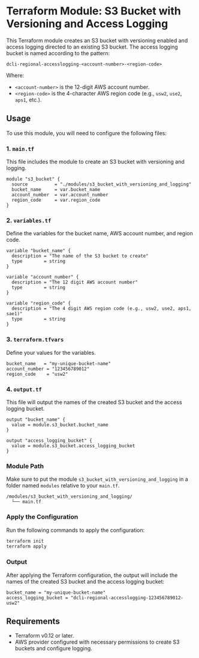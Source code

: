 # Terraform Module: S3 Bucket with Versioning and Access Logging

This Terraform module creates an S3 bucket with versioning enabled and access logging directed to an existing S3 bucket. The access logging bucket is named according to the pattern:

```
dcli-regional-accesslogging-<account-number>-<region-code>
```

Where:
- `<account-number>` is the 12-digit AWS account number.
- `<region-code>` is the 4-character AWS region code (e.g., `usw2`, `use2`, `aps1`, etc.).

## Usage

To use this module, you will need to configure the following files:

### 1. `main.tf`
This file includes the module to create an S3 bucket with versioning and logging.

```hcl
module "s3_bucket" {
  source          = "./modules/s3_bucket_with_versioning_and_logging"
  bucket_name     = var.bucket_name
  account_number  = var.account_number
  region_code     = var.region_code
}
```

### 2. `variables.tf`
Define the variables for the bucket name, AWS account number, and region code.

```hcl
variable "bucket_name" {
  description = "The name of the S3 bucket to create"
  type        = string
}

variable "account_number" {
  description = "The 12 digit AWS account number"
  type        = string
}

variable "region_code" {
  description = "The 4 digit AWS region code (e.g., usw2, use2, aps1, sae1)"
  type        = string
}
```

### 3. `terraform.tfvars`
Define your values for the variables.

```hcl
bucket_name   = "my-unique-bucket-name"
account_number = "123456789012"
region_code    = "usw2"
```

### 4. `output.tf`
This file will output the names of the created S3 bucket and the access logging bucket.

```hcl
output "bucket_name" {
  value = module.s3_bucket.bucket_name
}

output "access_logging_bucket" {
  value = module.s3_bucket.access_logging_bucket
}
```

### Module Path
Make sure to put the module `s3_bucket_with_versioning_and_logging` in a folder named `modules` relative to your `main.tf`.

```
/modules/s3_bucket_with_versioning_and_logging/
  └── main.tf
```

### Apply the Configuration
Run the following commands to apply the configuration:

```bash
terraform init
terraform apply
```

### Output
After applying the Terraform configuration, the output will include the names of the created S3 bucket and the access logging bucket:

```
bucket_name = "my-unique-bucket-name"
access_logging_bucket = "dcli-regional-accesslogging-123456789012-usw2"
```

## Requirements

- Terraform v0.12 or later.
- AWS provider configured with necessary permissions to create S3 buckets and configure logging.
